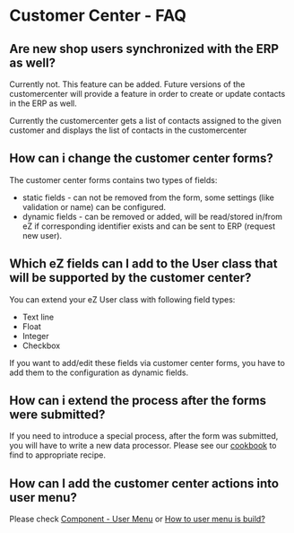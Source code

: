 # Customer Center - FAQ

## Are new shop users synchronized with the ERP as well?

Currently not. This feature can be added. Future versions of the customercenter will provide a feature in order to create or update contacts in the ERP as well.

Currently the customercenter gets a list of contacts assigned to the given customer and displays the list of contacts in the customercenter

## How can i change the customer center forms?

The customer center forms contains two types of fields:

- static fields - can not be removed from the form, some settings (like validation or name) can be configured.
- dynamic fields - can be removed or added, will be read/stored in/from eZ if corresponding identifier exists and can be sent to ERP (request new user).

## Which eZ fields can I add to the User class that will be supported by the customer center?

You can extend your eZ User class with following field types:

- Text line
- Float
- Integer
- Checkbox

If you want to add/edit these fields via customer center forms, you have to add them to the configuration as dynamic fields.

## How can i extend the process after the forms were submitted?

If you need to introduce a special process, after the form was submitted, you will have to write a new data processor. Please see our [cookbook](Customer-Center---Cookbook_29819361.html) to find to appropriate recipe.

## How can I add the customer center actions into user menu?

Please check [Component - User Menu](Component---User-Menu_29819570.html) or [How to user menu is build?](Customers---FAQ_29819605.html)
